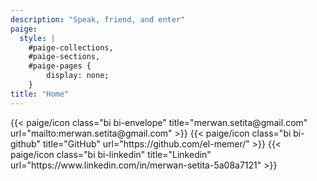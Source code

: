 ```yaml
---
description: "Speak, friend, and enter"
paige:
  style: |
    #paige-collections,
    #paige-sections,
    #paige-pages {
        display: none;
    }
title: "Home"
---
```

<div class="column-gap-3 d-flex display-6 justify-content-center mb-3">
    {{< paige/icon class="bi bi-envelope" title="merwan.setita@gmail.com" url="mailto:merwan.setita@gmail.com" >}}
    {{< paige/icon class="bi bi-github" title="GitHub" url="https://github.com/el-memer/" >}}
    {{< paige/icon class="bi bi-linkedin" title="Linkedin" url="https://www.linkedin.com/in/merwan-setita-5a08a7121" >}}
</div>
